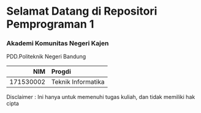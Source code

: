 Selamat Datang di Repositori Pemprograman 1
========================================
### Akademi Komunitas Negeri Kajen 
PDD.Politeknik Negeri Bandung

NIM           | Progdi
-------------:|:-------------------------
171530002     | Teknik Informatika

Disclaimer : Ini hanya untuk memenuhi tugas kuliah, dan tidak memiliki hak cipta
